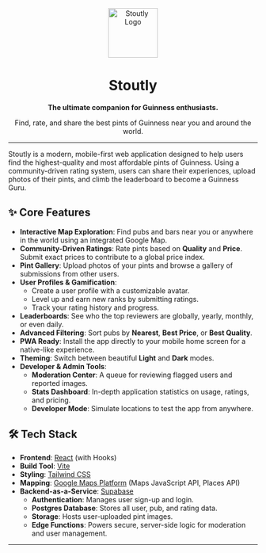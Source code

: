 
<div align="center">
  <img src="https://raw.githubusercontent.com/stoutly-app/assets/main/stoutly-icon-128.png" alt="Stoutly Logo" width="100" />
  <h1>Stoutly</h1>
  <p><strong>The ultimate companion for Guinness enthusiasts.</strong></p>
  <p>Find, rate, and share the best pints of Guinness near you and around the world.</p>
</div>

---

Stoutly is a modern, mobile-first web application designed to help users find the highest-quality and most affordable pints of Guinness. Using a community-driven rating system, users can share their experiences, upload photos of their pints, and climb the leaderboard to become a Guinness Guru.

## ✨ Core Features

-   **Interactive Map Exploration**: Find pubs and bars near you or anywhere in the world using an integrated Google Map.
-   **Community-Driven Ratings**: Rate pints based on **Quality** and **Price**. Submit exact prices to contribute to a global price index.
-   **Pint Gallery**: Upload photos of your pints and browse a gallery of submissions from other users.
-   **User Profiles & Gamification**:
    -   Create a user profile with a customizable avatar.
    -   Level up and earn new ranks by submitting ratings.
    -   Track your rating history and progress.
-   **Leaderboards**: See who the top reviewers are globally, yearly, monthly, or even daily.
-   **Advanced Filtering**: Sort pubs by **Nearest**, **Best Price**, or **Best Quality**.
-   **PWA Ready**: Install the app directly to your mobile home screen for a native-like experience.
-   **Theming**: Switch between beautiful **Light** and **Dark** modes.
-   **Developer & Admin Tools**:
    -   **Moderation Center**: A queue for reviewing flagged users and reported images.
    -   **Stats Dashboard**: In-depth application statistics on usage, ratings, and pricing.
    -   **Developer Mode**: Simulate locations to test the app from anywhere.

## 🛠️ Tech Stack

-   **Frontend**: [React](https://reactjs.org/) (with Hooks)
-   **Build Tool**: [Vite](https://vitejs.dev/)
-   **Styling**: [Tailwind CSS](https://tailwindcss.com/)
-   **Mapping**: [Google Maps Platform](https://developers.google.com/maps) (Maps JavaScript API, Places API)
-   **Backend-as-a-Service**: [Supabase](https://supabase.io/)
    -   **Authentication**: Manages user sign-up and login.
    -   **Postgres Database**: Stores all user, pub, and rating data.
    -   **Storage**: Hosts user-uploaded pint images.
    -   **Edge Functions**: Powers secure, server-side logic for moderation and user management.

---